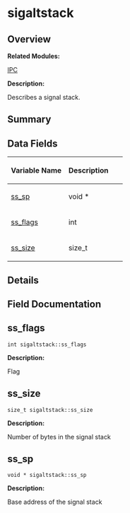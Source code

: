 # sigaltstack<a name="ZH-CN_TOPIC_0000001055358156"></a>

## **Overview**<a name="section1460711223093538"></a>

**Related Modules:**

[IPC](zh-cn_topic_0000001054718071.md)

**Description:**

Describes a signal stack. 

## **Summary**<a name="section1896718488093538"></a>

## Data Fields<a name="pub-attribs"></a>

<a name="table519160551093538"></a>
<table><thead align="left"><tr id="row568900560093538"><th class="cellrowborder" valign="top" width="50%" id="mcps1.1.3.1.1"><p id="p866810110093538"><a name="p866810110093538"></a><a name="p866810110093538"></a>Variable Name</p>
</th>
<th class="cellrowborder" valign="top" width="50%" id="mcps1.1.3.1.2"><p id="p765800097093538"><a name="p765800097093538"></a><a name="p765800097093538"></a>Description</p>
</th>
</tr>
</thead>
<tbody><tr id="row971803527093538"><td class="cellrowborder" valign="top" width="50%" headers="mcps1.1.3.1.1 "><p id="p921202735093538"><a name="p921202735093538"></a><a name="p921202735093538"></a><a href="sigaltstack.md#a366cdbadb5cb79396f7832690c72ad85">ss_sp</a></p>
</td>
<td class="cellrowborder" valign="top" width="50%" headers="mcps1.1.3.1.2 "><p id="p561577636093538"><a name="p561577636093538"></a><a name="p561577636093538"></a>void *&nbsp;</p>
</td>
</tr>
<tr id="row340678867093538"><td class="cellrowborder" valign="top" width="50%" headers="mcps1.1.3.1.1 "><p id="p43590876093538"><a name="p43590876093538"></a><a name="p43590876093538"></a><a href="sigaltstack.md#a173db1abf4231d1850b2595a01ebc9e2">ss_flags</a></p>
</td>
<td class="cellrowborder" valign="top" width="50%" headers="mcps1.1.3.1.2 "><p id="p1659772526093538"><a name="p1659772526093538"></a><a name="p1659772526093538"></a>int&nbsp;</p>
</td>
</tr>
<tr id="row1986820137093538"><td class="cellrowborder" valign="top" width="50%" headers="mcps1.1.3.1.1 "><p id="p503399544093538"><a name="p503399544093538"></a><a name="p503399544093538"></a><a href="sigaltstack.md#a0a5016360b089485d55a5ad785f5bddc">ss_size</a></p>
</td>
<td class="cellrowborder" valign="top" width="50%" headers="mcps1.1.3.1.2 "><p id="p115761274093538"><a name="p115761274093538"></a><a name="p115761274093538"></a>size_t&nbsp;</p>
</td>
</tr>
</tbody>
</table>

## **Details**<a name="section1469922206093538"></a>

## **Field Documentation**<a name="section1287421740093538"></a>

## ss\_flags<a name="a173db1abf4231d1850b2595a01ebc9e2"></a>

```
int sigaltstack::ss_flags
```

 **Description:**

Flag 

## ss\_size<a name="a0a5016360b089485d55a5ad785f5bddc"></a>

```
size_t sigaltstack::ss_size
```

 **Description:**

Number of bytes in the signal stack 

## ss\_sp<a name="a366cdbadb5cb79396f7832690c72ad85"></a>

```
void * sigaltstack::ss_sp
```

 **Description:**

Base address of the signal stack 

